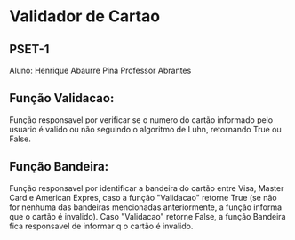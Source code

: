 # Validador de Cartao
## PSET-1
Aluno: Henrique Abaurre Pina
Professor Abrantes
## Função Validacao:
Função responsavel por verificar se o numero do cartão informado pelo usuario é valido ou não seguindo o algoritmo de Luhn, retornando True ou False.
## Função Bandeira:
Função responsavel por identificar a bandeira do cartão entre Visa, Master Card e American Expres, caso a função "Validacao" retorne True (se não for nenhuma das bandeiras mencionadas anteriormente, a função informa que o cartão é invalido). Caso "Validacao" retorne False, a função Bandeira fica responsavel de informar q o cartão é invalido.
